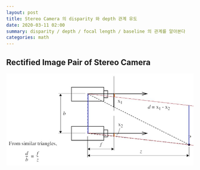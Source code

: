 ```yaml
---
layout: post
title: Stereo Camera 의 disparity 와 depth 관계 유도
date: 2020-03-11 02:00
summary: disparity / depth / focal length / baseline 의 관계를 알아본다
categories: math
---
```


## Rectified Image Pair of Stereo Camera

![stereo_disp_depth](./images/stereo-disp-depth.jpg)

